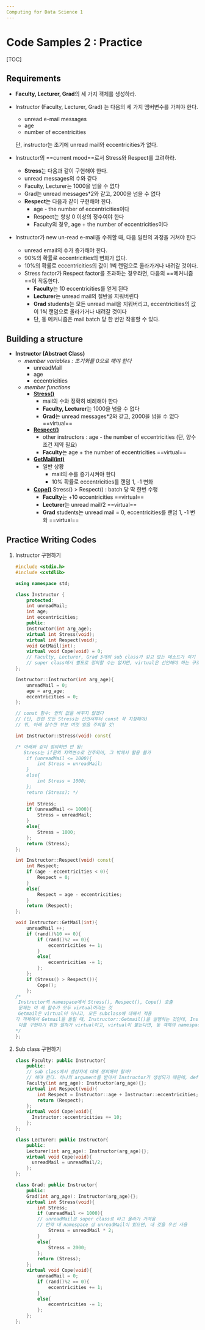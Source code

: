 ```yaml
---
Computing for Data Science 1
---
```


# Code Samples 2 : Practice

[TOC]

## Requirements

- **Faculty, Lecturer, Grad**의 세 가지 객체를 생성하라.

- Instructor (Faculty, Lecturer, Grad) 는 다음의 세 가지 멤버변수를 가져야 한다.

  - unread e-mail messages
  - age
  - number of eccentricities

  단, instructor는 초기에 unread mail와 eccentricities가 없다.

- Instructor의 ==current mood==로서 Stress와 Respect를 고려하라.

  -  **Stress**는 다음과 같이 구현해야 한다.
    - unread messages의 수와 같다
    - Faculty, Lecturer는 1000을 넘을 수 없다
    - Grad는 unread messages*2와 같고, 2000을 넘을 수 없다
  - **Respect**는 다음과 같이 구현해야 한다.
    - age - the number of eccentricities이다
    - Respect는 항상 0 이상의 정수여야 한다
    - Faculty의 경우, age + the number of eccentricities이다
  
- Instructor가 new un-read e-mail을 수취할 때, 다음 일련의 과정을 거쳐야 한다

  - unread email의 수가 증가해야 한다.
  - 90%의 확률로 eccentricities의 변화가 없다.
  - 10%의 확률로 eccentricities의 값이 1씩 랜덤으로 올라가거나 내려갈 것이다.
  - Stress factor가 Respect factor를 초과하는 경우라면, 다음의 ==메커니즘==이 작동한다.
    - **Faculty**는 10 eccentricities를 얻게 된다
    - **Lecturer**는 unread mail의 절반을 지워버린다
    - **Grad** students는 모든 unread mail을 지워버리고, eccentricities의 값이 1씩 랜덤으로 올라가거나 내려갈 것이다
    - 단, 동 메커니즘은 mail batch 당 한 번만 작용할 수 있다.




## Building a structure

- **Instructor (Abstract Class)**
  - *member variables : 초기화를 0으로 해야 한다*
    - unreadMail
    - age
    - eccentricities
  - *member functions*
    - **<u>Stress()</u>**
      - mail의 수와 정확히 비례해야 한다
      - **Faculty, Lecturer**는 1000을 넘을 수 없다
      - **Grad**는 unread messages*2와 같고, 2000을 넘을 수 없다 ==virtual==
    - <u>**Respect()**</u>
      - other instructors : age - the number of eccentricities (단, 양수 조건 제약 필요)
      - **Faculty**는 age + the number of eccentricities ==virtual==
    - <u>**GetMail(int)**</u>
      - 일반 상황
        - mail의 수를 증가시켜야 한다
        - 10% 확률로 eccentricities를 랜덤 1, -1 변화
    - <u>**Cope()**</u>
      Stress() > Respect() : batch 당 딱 한번 수행
      - **Faculty**는 +10 eccentricities ==virtual==
      - **Lecturer**는 unread mail/2 ==virtual==
      - **Grad** students는 unread mail = 0, eccentricities를 랜덤 1, -1 변화 ==virtual==



## Practice Writing Codes

1. Instructor 구현하기

   ```c++
   #include <stdio.h>
   #include <cstdlib>
   
   using namespace std;
   
   class Instructor {
       protected:
       int unreadMail;
       int age;
       int eccentricities;
       public:
       Instructor(int arg_age);
       virtual int Stress(void);
       virtual int Respect(void);
       void GetMail(int);
       virtual void Cope(void) = 0;
       // Faculty, Lecturer, Grad 3개의 sub class가 갖고 있는 메소드가 각기 다르다
       // super class에서 별도로 정의할 수는 없지만, virtual은 선언해야 하는 구조 (pure virtual function)
   };
   
   Instructor::Instructor(int arg_age){
       unreadMail = 0;
       age = arg_age;
       eccentricities = 0;
   };
   
   // const 함수: 안의 값을 바꾸지 않겠다
   // (단, 관련 모든 Stress는 선언서부터 const 꼭 지정해야)
   // 위, 아래 실수한 부분 여럿 있음 주의할 것!
   
   int Instructor::Stress(void) const{
   
   /* 아래와 같이 정의하면 안 됨!
      Stress는 if문의 지역변수로 간주되어, 그 밖에서 활용 불가
       if (unreadMail <= 1000){
           int Stress = unreadMail;
       }
       else{
           int Stress = 1000;
       };
       return (Stress); */
       
       int Stress;
       if (unreadMail <= 1000){
           Stress = unreadMail;
       }
       else{
           Stress = 1000;
       };
       return (Stress);
   };
   
   int Instructor::Respect(void) const{
       int Respect;
       if (age - eccentricities < 0){
           Respect = 0;
       }
       else{
           Respect = age - eccentricities;
       }
       return (Respect);
   };
   
   void Instructor::GetMail(int){
       unreadMail ++;
       if (rand()%10 == 0){
           if (rand()%2 == 0){
               eccentricities += 1;
           }
           else{
               eccentricities -= 1;
           };
       };
       if (Stress() > Respect()){
           Cope();
       };
   /*
    Instructor의 namespace에서 Stress(), Respect(), Cope() 호출
    문제는 이 세 함수가 모두 virtual이라는 것
    Getmail은 virtual이 아니고, 모든 subclass에 대해서 적용
   각 객체에서 Getmail을 돌릴 때, Instructor::Getmail()을 실행하는 것인데, Instructor namespace에서 각 객체의 namespace에 접근해, 그곳에 정의된 함수를 호출해야 한다는 것이다.
    이를 구현하기 위한 절차가 virtual이고, virtual이 붙는다면, 동 객체의 namespace의 함수를 실행하게 된다.
   */
   };
   ```



2. Sub class 구현하기

   ```c++
   class Faculty: public Instructor{
       public:
       // sub class에서 생성자에 대해 정의해야 할까?
       // 해야 한다. 하나의 argument를 받아서 Instructor가 생성되기 때문에, default constructor에 의존할 수 없다.
       Faculty(int arg_age): Instructor(arg_age){};
       virtual int Respect(void){
           int Respect = Instructor::age + Instructor::eccentricities;
           return (Respect);
       };
       virtual void Cope(void){
         Instructor::eccentricities += 10;  
       };
   };
   
   class Lecturer: public Instructor{
       public:
       Lecturer(int arg_age): Instructor(arg_age){};
       virtual void Cope(void){
         unreadMail = unreadMail/2;  
       };
   };
   
   class Grad: public Instructor{
       public:
       Grad(int arg_age): Instructor(arg_age){};
       virtual int Stress(void){
           int Stress;
           if (unreadMail <= 1000){
           // unreadMail은 super class로 타고 올라가 가져옴
           // 만약 내 namespace 상 unreadMail이 있으면, 내 것을 우선 사용
               Stress = unreadMail * 2;
           }
           else{
               Stress = 2000;
           };
           return (Stress);
       };
       virtual void Cope(void){
           unreadMail = 0;
           if (rand()%2 == 0){
               eccentricities += 1;
           }
           else{
               eccentricities -= 1;
           };
       };
   };
   ```

